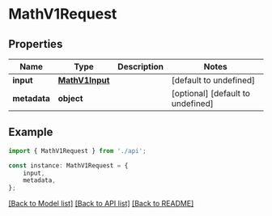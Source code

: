# MathV1Request


## Properties

Name | Type | Description | Notes
------------ | ------------- | ------------- | -------------
**input** | [**MathV1Input**](MathV1Input.md) |  | [default to undefined]
**metadata** | **object** |  | [optional] [default to undefined]

## Example

```typescript
import { MathV1Request } from './api';

const instance: MathV1Request = {
    input,
    metadata,
};
```

[[Back to Model list]](../README.md#documentation-for-models) [[Back to API list]](../README.md#documentation-for-api-endpoints) [[Back to README]](../README.md)
